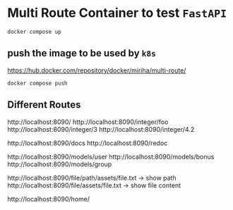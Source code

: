 
# Multi Route Container to test `FastAPI`

`docker compose up`

## push the image to be used by `k8s`

https://hub.docker.com/repository/docker/miriha/multi-route/

`docker compose push`

## Different Routes

http://localhost:8090/
http://localhost:8090/integer/foo
http://localhost:8090/integer/3
http://localhost:8090/integer/4.2

http://localhost:8090/docs
http://localhost:8090/redoc

http://localhost:8090/models/user
http://localhost:8090/models/bonus
http://localhost:8090/models/group

http://localhost:8090/file/path/assets/file.txt -> show path
http://localhost:8090/file/assets/file.txt -> show file content

http://localhost:8090/home/
